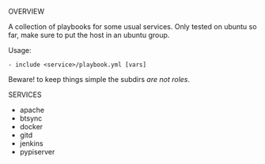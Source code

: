 
OVERVIEW

A collection of playbooks for some usual services. Only tested on ubuntu so far, make sure to put the host in an ubuntu group.

Usage:

	- include <service>/playbook.yml [vars]

Beware! to keep things simple the subdirs *are not roles*.

SERVICES

  * apache
  * btsync
  * docker
  * gitd
  * jenkins
  * pypiserver
